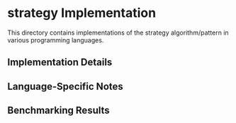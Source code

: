 # strategy Implementation

This directory contains implementations of the strategy algorithm/pattern in various programming languages.

## Implementation Details

## Language-Specific Notes

## Benchmarking Results

